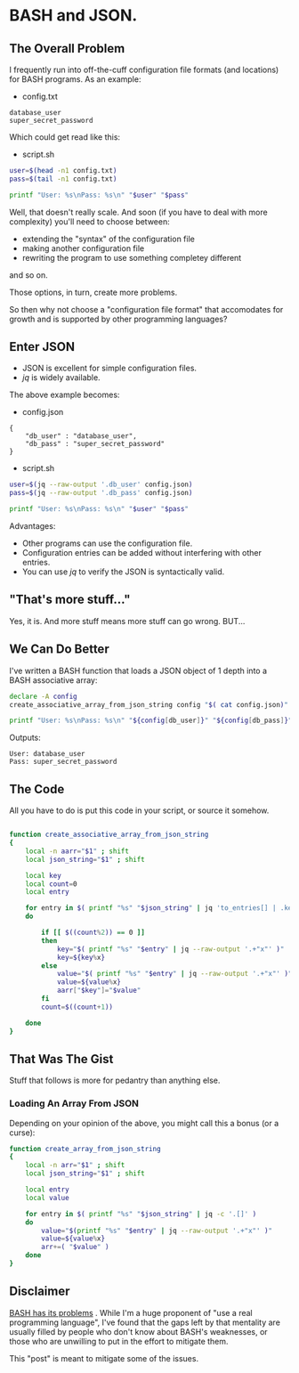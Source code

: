 # BASH and JSON.

## The Overall Problem

I frequently run into off-the-cuff configuration file formats (and locations)
for BASH programs.  As an example:

* config.txt
```
database_user
super_secret_password
```

Which could get read like this:

* script&#46;sh
```bash
user=$(head -n1 config.txt)
pass=$(tail -n1 config.txt)

printf "User: %s\nPass: %s\n" "$user" "$pass"
```

Well, that doesn't really scale.  And soon (if you have to deal with more
complexity) you'll need to choose between:
* extending the "syntax" of the configuration file
* making another configuration file
* rewriting the program to use something completey different

and so on.

Those options, in turn, create more problems.

So then why not choose a "configuration file format" that accomodates for
growth and is supported by other programming languages?

## Enter JSON

* JSON is excellent for simple configuration files.
* *jq* is widely available.

The above example becomes:

* config.json
```
{
	"db_user" : "database_user",
	"db_pass" : "super_secret_password"
}
```

* script&#46;sh
```bash
user=$(jq --raw-output '.db_user' config.json)
pass=$(jq --raw-output '.db_pass' config.json)

printf "User: %s\nPass: %s\n" "$user" "$pass"
```

Advantages:
* Other programs can use the configuration file.
* Configuration entries can be added without interfering with other entries.
* You can use *jq* to verify the JSON is syntactically valid.

## "That's more stuff..."

Yes, it is.  And more stuff means more stuff can go wrong.  BUT...

## We Can Do Better

I've written a BASH function that loads a JSON object of 1 depth
into a BASH associative array:

```bash
declare -A config
create_associative_array_from_json_string config "$( cat config.json)"

printf "User: %s\nPass: %s\n" "${config[db_user]}" "${config[db_pass]}"
```

Outputs:

```
User: database_user
Pass: super_secret_password
```

## The Code

All you have to do is put this code in your script, or source it somehow. 

```bash

function create_associative_array_from_json_string
{
	local -n aarr="$1" ; shift
	local json_string="$1" ; shift

	local key
	local count=0
	local entry

	for entry in $( printf "%s" "$json_string" | jq 'to_entries[] | .key, .value' )
	do

		if [[ $((count%2)) == 0 ]]
		then
			key="$( printf "%s" "$entry" | jq --raw-output '.+"x"' )"
			key=${key%x}
		else
			value="$( printf "%s" "$entry" | jq --raw-output '.+"x"' )"
			value=${value%x}
			aarr["$key"]="$value"
		fi
		count=$((count+1))

	done
}
```

## That Was The Gist

Stuff that follows is more for pedantry than anything else.

### Loading An Array From JSON

Depending on your opinion of the above, you might call this a bonus (or a curse):

```bash
function create_array_from_json_string
{
	local -n arr="$1" ; shift
	local json_string="$1" ; shift

	local entry
	local value

	for entry in $( printf "%s" "$json_string" | jq -c '.[]' )
	do
		value="$(printf "%s" "$entry" | jq --raw-output '.+"x"' )"
		value=${value%x}
		arr+=( "$value" )
	done	
}
```

## Disclaimer

[BASH has its problems](http://mywiki.wooledge.org/BashWeaknesses) .
While I'm a huge proponent of "use a real programming language", I've found
that the gaps left by that mentality are usually filled by people who don't
know about BASH's weaknesses, or those who are unwilling to put in the
effort to mitigate them.

This "post" is meant to mitigate some of the issues.
